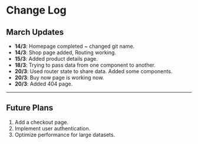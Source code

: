 # Change Log

## March Updates
- **14/3**: Homepage completed ~ changed git name.
- **14/3**: Shop page added, Routing working.
- **15/3**: Added product details page.
- **18/3**: Trying to pass data from one component to another.
- **20/3**: Used router state to share data. Added some components.
- **20/3**: Buy now page is working now.
- **20/3**: Added 404 page.

---

## Future Plans
1. Add a checkout page.
2. Implement user authentication.
3. Optimize performance for large datasets.